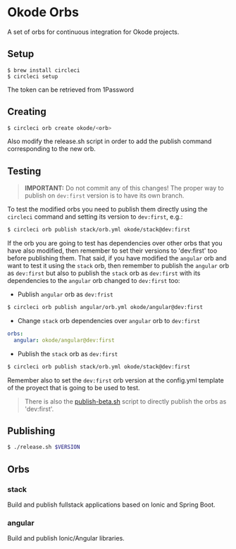 # Okode Orbs

A set of orbs for continuous integration for Okode projects.

## Setup

```
$ brew install circleci
$ circleci setup
```
The token can be retrieved from 1Password

## Creating

```sh
$ circleci orb create okode/<orb>
```
Also modify the release.sh script in order to add the publish command corresponding to the new orb.

## Testing

> **IMPORTANT:** Do not commit any of this changes! The proper way to publish on `dev:first` version
> is to have its own branch.

To test the modified orbs you need to publish them directly using the `circleci` command and setting
its version to `dev:first`, e.g.:

```sh
$ circleci orb publish stack/orb.yml okode/stack@dev:first
```

If the orb you are going to test has dependencies over other orbs that you have also modified, then
remember to set their versions to 'dev:first' too before publishing them. That said, if you have
modified the `angular` orb and want to test it using the `stack` orb, then remember to publish the
`angular` orb as `dev:first` but also to publish the `stack` orb as `dev:first` with its dependencies
to the `angular` orb changed to `dev:first` too:

- Publish `angular` orb as `dev:frist`

```sh
$ circleci orb publish angular/orb.yml okode/angular@dev:first
```

- Change `stack` orb dependencies over `angular` orb to `dev:first`
```yml
orbs:
  angular: okode/angular@dev:first
```

- Publish the `stack` orb as `dev:first`

```sh
$ circleci orb publish stack/orb.yml okode/stack@dev:first
```

Remember also to set the `dev:first` orb version at the config.yml template of the proyect that is going to be used to test.

> There is also the [publish-beta.sh](./publish-beta.sh) script to directly publish the orbs as 'dev:first'.

## Publishing

```sh
$ ./release.sh $VERSION
```

## Orbs

### stack

Build and publish fullstack applications based on Ionic and Spring Boot.

### angular

Build and publish Ionic/Angular libraries.
